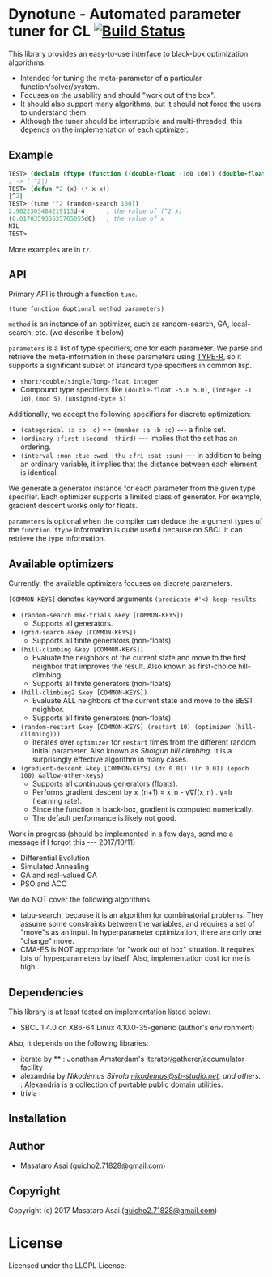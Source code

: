 
# Dynotune - Automated parameter tuner for CL [![Build Status](https://travis-ci.org/guicho271828/dynotune.svg?branch=master)](https://travis-ci.org/guicho271828/dynotune)

This library provides an easy-to-use interface to black-box optimization algorithms.

+ Intended for tuning the meta-parameter of a particular function/solver/system.
+ Focuses on the usability and should "work out of the box".
+ It should also support many algorithms, but it should not force the users to understand them.
+ Although the tuner should be interruptible and multi-threaded, this depends on the implementation of each optimizer.

## Example

``` lisp
TEST> (declaim (ftype (function ((double-float -1d0 1d0)) (double-float -1d0 1d0)) ^2))
; -> (|^2|)
TEST> (defun ^2 (x) (* x x))
|^2|
TEST> (tune '^2 (random-search 100))
2.9022303484219113d-4      ; the value of (^2 x)
(0.017035933635765055d0)   ; the value of x
NIL
TEST> 
```

More examples are in `t/`.

## API

Primary API is through a function `tune`.

    (tune function &optional method parameters)

`method` is an instance of an optimizer, such as random-search, GA,
local-search, etc. (we describe it below)

`parameters` is a list of type specifiers, one for each parameter.
We parse and retrieve the
meta-information in these parameters
using [TYPE-R](https://github.com/guicho271828/type-r), so it supports a
significant subset of standard type specifiers in common lisp.

+ `short/double/single/long-float`, `integer`
+ Compound type specifiers like `(double-float -5.0 5.0)`, `(integer -1 10)`, `(mod 5)`, `(unsigned-byte 5)`

Additionally, we accept the following specifiers for discrete optimization:

+ `(categorical :a :b :c)` == `(member :a :b :c)` --- a finite set.
+ `(ordinary :first :second :third)` --- implies that the set has an ordering.
+ `(interval :mon :tue :wed :thu :fri :sat :sun)` --- in addition to being an
  ordinary variable, it implies that the distance between each element is identical.

We generate a generator instance for each parameter from the given type specifier.
Each optimizer supports a limited class of generator.
For example, gradient descent works only for floats.

`parameters` is optional when the compiler can deduce the argument types of the `function`.
`ftype` information is quite useful because on SBCL it can retrieve the type information.


## Available optimizers

Currently, the available optimizers focuses on discrete parameters.

`[COMMON-KEYS]` denotes keyword arguments `(predicate #'<) keep-results`.

+ `(random-search max-trials &key [COMMON-KEYS])`
  + Supports all generators.
+ `(grid-search &key [COMMON-KEYS])` 
  + Supports all finite generators (non-floats).
+ `(hill-climbing &key [COMMON-KEYS])`
  + Evaluate the neighbors of the current state and move to the first neighbor that improves the result.
    Also known as first-choice hill-climbing.
  + Supports all finite generators (non-floats).
+ `(hill-climbing2 &key [COMMON-KEYS])`
  + Evaluate ALL neighbors of the current state and move to the BEST neighbor.
  + Supports all finite generators (non-floats).
+ `(random-restart &key [COMMON-KEYS] (restart 10) (optimizer (hill-climbing)))`
  + Iterates over `optimizer` for `restart` times from the
    different random initial parameter. Also known as *Shotgun hill climbing*.
    It is a surprisingly effective algorithm in many cases.
+ `(gradient-descent &key [COMMON-KEYS] (dx 0.01) (lr 0.01) (epoch 100) &allow-other-keys)`
  + Supports all continuous generators (floats).
  + Performs gradient descent by x_(n+1) = x_n - γ∇f(x_n) . γ=lr (learning rate).
  + Since the function is black-box, gradient is computed numerically.
  + The default performance is likely not good.

Work in progress (should be implemented in a few days, send me a message if I forgot this --- 2017/10/11)

+ Differential Evolution
+ Simulated Annealing
+ GA and real-valued GA
+ PSO and ACO

We do NOT cover the following algorithms.

+ tabu-search, because it is an algorithm for combinatorial problems. They
  assume some constraints between the variables, and requires a set of "move"s as an input.
  In hyperparameter optimization, there are only one "change" move.
+ CMA-ES is NOT appropriate for "work out of box" situation. It requires lots of hyperparameters by itself.
  Also, implementation cost for me is high...

## Dependencies
This library is at least tested on implementation listed below:

+ SBCL 1.4.0 on X86-64 Linux 4.10.0-35-generic (author's environment)

Also, it depends on the following libraries:

+ iterate by ** :
    Jonathan Amsterdam's iterator/gatherer/accumulator facility
+ alexandria by *Nikodemus Siivola <nikodemus@sb-studio.net>, and others.* :
    Alexandria is a collection of portable public domain utilities.
+ trivia :
    

## Installation

## Author

* Masataro Asai (guicho2.71828@gmail.com)

## Copyright

Copyright (c) 2017 Masataro Asai (guicho2.71828@gmail.com)

# License

Licensed under the LLGPL License.


